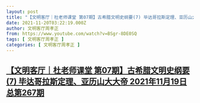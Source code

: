 ```yaml
---
layout: post
title: "【文明客厅｜杜老师课堂 第07期】古希腊文明史纲要(7) 毕达哥拉斯定理、亚历山大大帝 2021年11月19日 总第267期"
date: 2021-11-20T03:22:19.000Z
author: 文明客厅周孝正
from: https://www.youtube.com/watch?v=BSgr-8DE0SQ
tags: [ 文明客厅周孝正 ]
categories: [ 文明客厅周孝正 ]
---
```

<!--1637378539000-->
[【文明客厅｜杜老师课堂 第07期】古希腊文明史纲要(7) 毕达哥拉斯定理、亚历山大大帝 2021年11月19日 总第267期](https://www.youtube.com/watch?v=BSgr-8DE0SQ)
------

<div>

</div>
